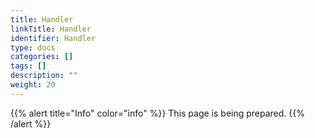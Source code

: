 ```yaml
---
title: Handler
linkTitle: Handler
identifier: Handler
type: docs
categories: []
tags: []
description: ""
weight: 20
---
```


{{% alert title="Info" color="info" %}}
This page is being prepared.
{{% /alert %}}
